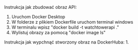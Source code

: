 Instrukcja jak zbudować obraz API:
1. Uruchom Docker Desktop
2. W folderze z plikiem Dockerfile uruchom terminal windows
3. W terminalu wpisz "docker build -t watchtowerapi ."
4. Wylistuj obrazy za pomocą "docker image ls"

Instrukcja jak wypchnąć stworzony obraz na DockerHuba:
1. 